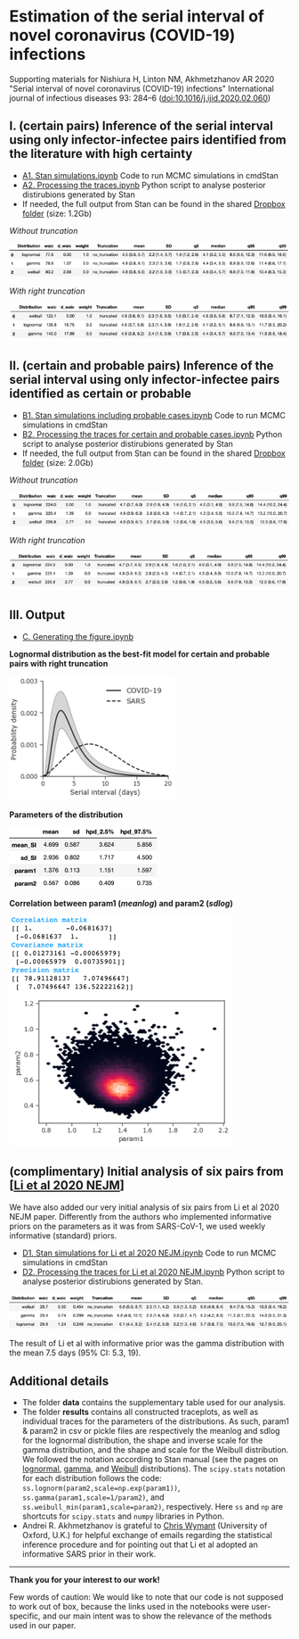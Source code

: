 # Estimation of the serial interval of novel coronavirus (COVID-19) infections

Supporting materials for Nishiura H, Linton NM, Akhmetzhanov AR 2020 "Serial interval of novel coronavirus (COVID-19) infections" International journal of infectious diseases 93: 284–6 ([doi:10.1016/j.ijid.2020.02.060](http://dx.doi.org/10.1016/j.ijid.2020.02.060))

## I. (certain pairs) Inference of the serial interval using only infector-infectee pairs identified from the literature with high certainty
* [A1. Stan simulations.ipynb](https://nbviewer.jupyter.org/github/aakhmetz/nCoVSerialInterval2020/blob/master/scripts/A1.%20Stan%20simulations.ipynb) Code to run MCMC simulations in cmdStan
* [A2. Processing the traces.ipynb](https://nbviewer.jupyter.org/github/aakhmetz/nCoVSerialInterval2020/blob/master/scripts/A2.%20Processing%20the%20traces.ipynb) Python script to analyse posterior distirubions generated by Stan
* If needed, the full output from Stan can be found in the shared [Dropbox folder](https://www.dropbox.com/sh/p34whc8kevdce89/AAAaBj7cTV4B5ID0mg2G7RG9a?dl=0) (size: 1.2Gb)

*Without truncation*

<p align="center">
  <img src="figures/A1-model_selection.png" title="Model selection (certain pairs w/o truncation)">
</p>

*With right truncation*

<p align="center">
  <img src="figures/A2-model_selection.png" title="Model selection (certain pairs w/ truncation)">
</p>

## II. (certain and probable pairs) Inference of the serial interval using only infector-infectee pairs identified as certain or probable
* [B1. Stan simulations including probable cases.ipynb](https://nbviewer.jupyter.org/github/aakhmetz/nCoVSerialInterval2020/blob/master/scripts/B1.%20Stan%20simulations%20including%20probable%20cases.ipynb) Code to run MCMC simulations in cmdStan
* [B2. Processing the traces for certain and probable cases.ipynb](https://nbviewer.jupyter.org/github/aakhmetz/nCoVSerialInterval2020/blob/master/scripts/B2.%20Processing%20the%20traces%20for%20certain%20and%20probable%20cases.ipynb) Python script to analyse posterior distirubions generated by Stan
* If needed, the full output from Stan can be found in the shared [Dropbox folder](https://www.dropbox.com/sh/qmiysl7jbv2hbp3/AACpeqP4wbtWiYd0uyhEyy7Pa?dl=0) (size: 2.0Gb)

*Without truncation*

<p align="center">
  <img src="figures/B1-model_selection.png" title="Model selection (certain and probable pairs w/o truncation)">
</p>

*With right truncation*

<p align="center">
  <img src="figures/B2-model_selection.png" title="Model selection (certain and probable pairs w/ truncation)">
</p>

## III. Output
* [C. Generating the figure.ipynb](https://nbviewer.jupyter.org/github/aakhmetz/nCoVSerialInterval2020/blob/master/scripts/C.%20Generating%20the%20figure.ipynb)


**Lognormal distribution as the best-fit model for certain and probable pairs with right truncation**
<p align="top">
  <img src="figures/C0a-result.png" title="Result-0">
</p>

**Parameters of the distribution**
<p align="top">
  <img src="figures/C0b-result.png" title="Result-1">
</p>

**Correlation between param1 (*meanlog*) and param2 (*sdlog*)**
<p align="top">
  <img src="figures/C1-result.png" title="Result-2">
</p>

## (complimentary) Initial analysis of six pairs from [[Li et al 2020 NEJM](https://www.nejm.org/doi/full/10.1056/NEJMoa2001316)]

We have also added our very initial analysis of six pairs from Li et al 2020 NEJM paper. Differently from the authors who implemented informative priors on the parameters as it was from SARS-CoV-1, we used weekly informative (standard) priors.
* [D1. Stan simulations for Li et al 2020 NEJM.ipynb](https://nbviewer.jupyter.org/github/aakhmetz/nCoVSerialInterval2020/blob/master/scripts/D1.%20Stan%20simulations%20for%20Li%20et%20al%202020%20NEJM.ipynb) Code to run MCMC simulations in cmdStan
* [D2. Processing the traces for Li et al 2020 NEJM.ipynb](https://nbviewer.jupyter.org/github/aakhmetz/nCoVSerialInterval2020/blob/master/scripts/D2.%20Processing%20the%20traces%20for%20Li%20et%20al%202020%20NEJM.ipynb) Python script to analyse posterior distirubions generated by Stan.

<p align="center">
  <img src="figures/D-model_selection.png" title="Model selection">
</p>

The result of Li et al with informative prior was the gamma distribution with the mean 7.5 days (95% CI: 5.3, 19).

## Additional details
* The folder **data** contains the supplementary table used for our analysis.
* The folder **results** contains all constructed traceplots, as well as individual traces for the parameters of the distributions. As such, param1 & param2 in csv or pickle files are respectively the meanlog and sdlog for the lognormal distribution, the shape and inverse scale for the gamma distribution, and the shape and scale for the Weibull distribution. We followed the notation according to Stan manual (see the pages on [lognormal](https://mc-stan.org/docs/2_22/functions-reference/lognormal.html), [gamma](https://mc-stan.org/docs/2_22/functions-reference/gamma-distribution.html), and [Weibull](https://mc-stan.org/docs/2_22/functions-reference/weibull-distribution.html) distributions). The ```scipy.stats``` notation for each distribution follows the code: ```ss.lognorm(param2,scale=np.exp(param1))```, ```ss.gamma(param1,scale=1/param2)```, and ```ss.weibull_min(param1,scale=param2)```, respectively. Here ```ss``` and ```np``` are shortcuts for ```scipy.stats``` and ```numpy``` libraries in Python.
* Andrei R. Akhmetzhanov is grateful to [Chris Wymant](https://www.bdi.ox.ac.uk/Team/c-wymant) (University of Oxford, U.K.) for helpful exchange of emails regarding the statistical inference procedure and for pointing out that Li et al adopted an informative SARS prior in their work.


---------
**Thank you for your interest to our work!** 

Few words of caution: We would like to note that our code is not supposed to work out of box, because the links used in the notebooks were user-specific, and our main intent was to show the relevance of the methods used in our paper.
